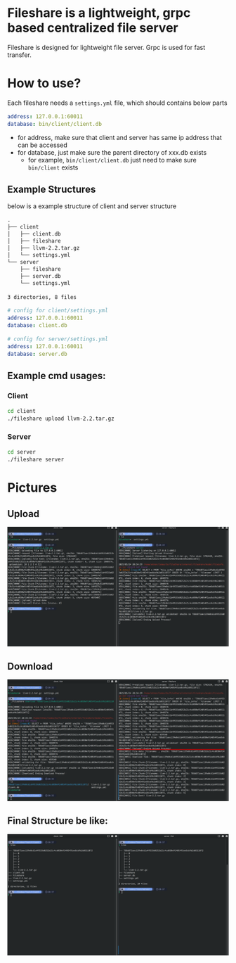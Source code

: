 # Fileshare is a lightweight, grpc based centralized file server
Fileshare is designed for lightweight file server. Grpc is used for fast transfer.

# How to use?
Each fileshare needs a `settings.yml` file, which should contains below parts

``` yaml
address: 127.0.0.1:60011
database: bin/client/client.db
```

- for address, make sure that client and server has same ip address that can be accessed
- for database, just make sure the parent directory of xxx.db exists
    - for example, `bin/client/client.db` just need to make sure `bin/client` exists

## Example Structures
below is a example structure of client and server structure
```
.
├── client
│   ├── client.db
│   ├── fileshare
│   ├── llvm-2.2.tar.gz
│   └── settings.yml
└── server
    ├── fileshare
    ├── server.db
    └── settings.yml

3 directories, 8 files

```

``` yaml
# config for client/settings.yml
address: 127.0.0.1:60011
database: client.db
```
``` yaml
# config for server/settings.yml
address: 127.0.0.1:60011
database: server.db
```

## Example cmd usages:
### Client
``` sh
cd client
./fileshare upload llvm-2.2.tar.gz
```

### Server
``` sh
cd server
./fileshare server
```

# Pictures
## Upload
![](docs/pictures/upload.png)
## Download
![](docs/pictures/download.png)

## Final Structure be like:
![](docs/pictures/final-structure.png)